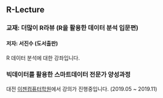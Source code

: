 ## R-Lecture
### 교재: 더많이 R라뷰 (R을 활용한 데이터 분석 입문편)
#### 저자: 서진수 (도서출판)
R 데이터 분석에 대한 강좌입니다.
### 빅데이터를 활용한 스마트데이터 전문가 양성과정
대전 [이젠컴퓨터학원](http://www.ezenac.co.kr/ezen/)에서 강의가 진행중입니다. 
(2019.05 ~ 2019.11)
